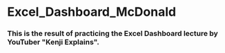 # Excel_Dashboard_McDonald
### This is the result of practicing the Excel Dashboard lecture by YouTuber "Kenji Explains".
